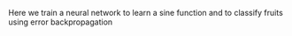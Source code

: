 Here we train a neural  network to learn a sine function and to classify fruits 
using error backpropagation
